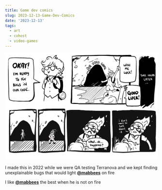 ```yaml
---
title: Game dev comics
slug: 2023-12-13-Game-Dev-Comics
date: '2023-12-13'
tags:
  - art
  - cohost
  - video-games
---
```


![A man with a backpack and hopeful expression saying, “alright, I’m ready to go bugs in our code!” He disappears into a cave marked “our video game” and emerges on fire.](game_dev_comics.png)

I made this in 2022 while we were QA testing Terranova and we kept finding unexplainable bugs that would light [**@mabbees**](https://mabbees.neocities.org/) on fire

I like [**@mabbees**](https://mabbees.neocities.org/) the best when he is not on fire
